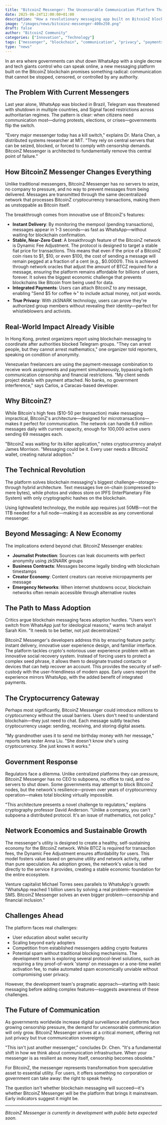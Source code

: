 ```yaml
---
title: "BitcoinZ Messenger: The Uncensorable Communication Platform That Could Make Cryptocurrency Mainstream"
date: 2025-06-24T12:00:00+01:00
description: "How a revolutionary messaging app built on BitcoinZ blockchain could solve censorship, privacy, and payment problems while bringing millions to cryptocurrency"
image: "/images/news/bitcoinz-messenger-400x250.png"
draft: false
author: "BitcoinZ Community"
categories: ["Innovation", "Technology"]
tags: ["messenger", "blockchain", "communication", "privacy", "payments"]
type: "news"
---
```


In an era where governments can shut down WhatsApp with a single decree and tech giants control who can speak online, a new messaging platform built on the BitcoinZ blockchain promises something radical: communication that cannot be stopped, censored, or controlled by any authority.

<!--more-->

## The Problem With Current Messengers

Last year alone, WhatsApp was blocked in Brazil, Telegram was threatened with shutdown in multiple countries, and Signal faced restrictions across authoritarian regimes. The pattern is clear: when citizens need communication most—during protests, elections, or crises—governments flip the switch.

"Every major messenger today has a kill switch," explains Dr. Maria Chen, a distributed systems researcher at MIT. "They rely on central servers that can be seized, blocked, or forced to comply with censorship demands. BitcoinZ Messenger is architected to fundamentally remove this central point of failure."

## How BitcoinZ Messenger Changes Everything

Unlike traditional messengers, BitcoinZ Messenger has no servers to seize, no company to pressure, and no way to prevent messages from being delivered. Messages are transmitted through the same decentralized network that processes BitcoinZ cryptocurrency transactions, making them as unstoppable as Bitcoin itself.

The breakthrough comes from innovative use of BitcoinZ's features:

- **Instant Delivery**: By monitoring the mempool (pending transactions), messages appear in 1-3 seconds—as fast as WhatsApp—without waiting for blockchain confirmation.
- **Stable, Near-Zero Cost**: A breakthrough feature of the BitcoinZ network is Dynamic Fee Adjustment. The protocol is designed to target a stable fiat price for transactions. This means that even if the price of a BitcoinZ coin rises to $1, $10, or even $100, the cost of sending a message will remain pegged at a fraction of a cent (e.g., $0.00001). This is achieved through network oracles that adjust the amount of BTCZ required for a message, ensuring the platform remains affordable for billions of users, forever. It solves the biggest economic challenge that prevents blockchains like Bitcoin from being used for data.
- **Integrated Payments**: Users can attach BitcoinZ to any message, enabling "Send $5 for coffee ☕" to include actual money, not just words.
- **True Privacy**: With zkSNARK technology, users can prove they're authorized group members without revealing their identity—perfect for whistleblowers and activists.

## Real-World Impact Already Visible

In Hong Kong, protest organizers report using blockchain messaging to coordinate after authorities blocked Telegram groups. "They can arrest people, but they cannot arrest mathematics," one organizer told reporters, speaking on condition of anonymity.

Venezuelan freelancers are using the payment-message combination to receive work assignments and payment simultaneously, bypassing both communication censorship and financial restrictions. "My client sends project details with payment attached. No banks, no government interference," says Carlos, a Caracas-based developer.

## Why BitcoinZ?

While Bitcoin's high fees ($10-50 per transaction) make messaging impractical, BitcoinZ's architecture—designed for microtransactions—makes it perfect for communication. The network can handle 6.9 million messages daily with current capacity, enough for 100,000 active users sending 69 messages each.

"BitcoinZ was waiting for its killer application," notes cryptocurrency analyst James Morrison. "Messaging could be it. Every user needs a BitcoinZ wallet, creating natural adoption."

## The Technical Revolution

The platform solves blockchain messaging's biggest challenge—storage—through hybrid architecture. Text messages live on-chain (compressed to mere bytes), while photos and videos store on IPFS (InterPlanetary File System) with only cryptographic hashes on the blockchain.

Using lightwalletd technology, the mobile app requires just 50MB—not the 1TB needed for a full node—making it as accessible as any conventional messenger.

## Beyond Messaging: A New Economy

The implications extend beyond chat. BitcoinZ Messenger enables:

- **Journalist Protection**: Sources can leak documents with perfect anonymity using zkSNARK groups
- **Business Contracts**: Messages become legally binding with blockchain timestamps
- **Creator Economy**: Content creators can receive micropayments per message
- **Emergency Networks**: When internet shutdowns occur, blockchain networks often remain accessible through alternative routes

## The Path to Mass Adoption

Critics argue blockchain messaging faces adoption hurdles. "Users won't switch from WhatsApp just for ideological reasons," warns tech analyst Sarah Kim. "It needs to be better, not just decentralized."

BitcoinZ Messenger's developers address this by ensuring feature parity: instant delivery, innovative user experience design, and familiar interface. The platform tackles crypto's notorious user experience problem with an innovative social recovery system. Instead of forcing users to protect a complex seed phrase, it allows them to designate trusted contacts or devices that can help recover an account. This provides the security of self-custody with the user-friendliness of modern apps. Early users report the experience mirrors WhatsApp, with the added benefit of integrated payments.

## The Cryptocurrency Gateway

Perhaps most significantly, BitcoinZ Messenger could introduce millions to cryptocurrency without the usual barriers. Users don't need to understand blockchain—they just need to chat. Each message subtly teaches cryptocurrency usage: sending, receiving, and storing digital assets.

"My grandmother uses it to send me birthday money with her message," reports beta tester Anna Liu. "She doesn't know she's using cryptocurrency. She just knows it works."

## Government Response

Regulators face a dilemma. Unlike centralized platforms they can pressure, BitcoinZ Messenger has no CEO to subpoena, no office to raid, and no servers to shut down. Some governments may attempt to block BitcoinZ nodes, but the network's resilience—proven over years of cryptocurrency operation—makes total blocking virtually impossible.

"This architecture presents a novel challenge to regulators," explains cryptography professor David Anderson. "Unlike a company, you can't subpoena a distributed protocol. It's an issue of mathematics, not policy."

## Network Economics and Sustainable Growth

The messenger's utility is designed to create a healthy, self-sustaining economy for the BitcoinZ network. While BTCZ is required for transaction fees, the Dynamic Fee Adjustment ensures affordability for users. This model fosters value based on genuine utility and network activity, rather than pure speculation. As adoption grows, the network's value is tied directly to the service it provides, creating a stable economic foundation for the entire ecosystem.

Venture capitalist Michael Torres sees parallels to WhatsApp's growth: "WhatsApp reached 1 billion users by solving a real problem—expensive SMS. BitcoinZ Messenger solves an even bigger problem—censorship and financial inclusion."

## Challenges Ahead

The platform faces real challenges:

- User education about wallet security
- Scaling beyond early adopters
- Competition from established messengers adding crypto features
- Potential spam without traditional blocking mechanisms. The development team is exploring several protocol-level solutions, such as requiring a tiny proof-of-work 'stamp' on messages or a one-time wallet activation fee, to make automated spam economically unviable without compromising user privacy.

However, the development team's pragmatic approach—starting with basic messaging before adding complex features—suggests awareness of these challenges.

## The Future of Communication

As governments worldwide increase digital surveillance and platforms face growing censorship pressure, the demand for uncensorable communication will only grow. BitcoinZ Messenger arrives at a critical moment, offering not just privacy but true communication sovereignty.

"This isn't just another messenger," concludes Dr. Chen. "It's a fundamental shift in how we think about communication infrastructure. When your messenger is as resilient as money itself, censorship becomes obsolete."

For BitcoinZ, the messenger represents transformation from speculative asset to essential utility. For users, it offers something no corporation or government can take away: the right to speak freely.

The question isn't whether blockchain messaging will succeed—it's whether BitcoinZ Messenger will be the platform that brings it mainstream. Early indicators suggest it might be.

---

*BitcoinZ Messenger is currently in development with public beta expected soon.*
